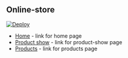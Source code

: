 ## Online-store

[![Deploy](https://www.herokucdn.com/deploy/button.svg)](https://heroku.com/deploy?template=https://github.com/AnnaKopaeva/online-store)

* [Home](https://annakopaeva.github.io/online-store/api/home.html) - link for home page
* [Product show](https://annakopaeva.github.io/online-store/api/product-show.html) - link for product-show page
* [Products](https://annakopaeva.github.io/online-store/api/product.html) - link for products page
